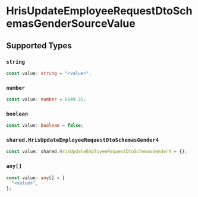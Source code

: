 # HrisUpdateEmployeeRequestDtoSchemasGenderSourceValue


## Supported Types

### `string`

```typescript
const value: string = "<value>";
```

### `number`

```typescript
const value: number = 6849.35;
```

### `boolean`

```typescript
const value: boolean = false;
```

### `shared.HrisUpdateEmployeeRequestDtoSchemasGender4`

```typescript
const value: shared.HrisUpdateEmployeeRequestDtoSchemasGender4 = {};
```

### `any[]`

```typescript
const value: any[] = [
  "<value>",
];
```

